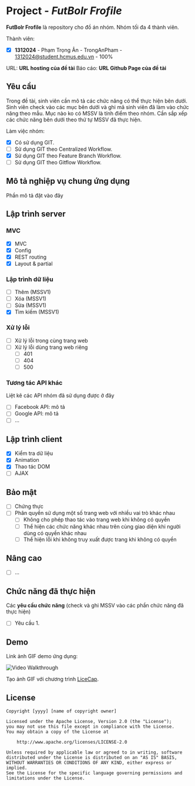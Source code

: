 # Project - *FutBolr Frofile*

**FutBolr Frofile** là repository cho đồ án nhóm. Nhóm tối đa 4 thành viên.

Thành viên:
* [x] **1312024** - Phạm Trọng Ân - TrongAnPham - 1312024@student.hcmus.edu.vn - 100%

URL: **URL hosting của đề tài**
Báo cáo: **URL Github Page của đề tài**

## Yêu cầu

Trong đề tài, sinh viên cần mô tả các chức năng có thể thực hiện bên dưới. Sinh viên check vào các mục bên dưới và ghi mã sinh viên đã làm vào chức năng theo mẫu. Mục nào ko có MSSV là tính điểm theo nhóm. Cần sắp xếp các chức năng bên dưới theo thứ tự MSSV đã thực hiện.

Làm việc nhóm:
* [x] Có sử dụng GIT.
* [ ] Sử dụng GIT theo Centralized Workflow.
* [x] Sử dụng GIT theo Feature Branch Workflow.
* [ ] Sử dụng GIT theo Gitflow Workflow.

## Mô tả nghiệp vụ chung ứng dụng
Phần mô tả đặt vào đây

## Lập trình server
### MVC
* [x] MVC
* [x] Config
* [x] REST routing
* [x] Layout & partial

### Lập trình dữ liệu
* [ ] Thêm (MSSV1)
* [ ] Xóa (MSSV1)
* [ ] Sửa (MSSV1)
* [x] Tìm kiếm (MSSV1)

### Xử lý lỗi
* [ ] Xử lý lỗi trong cùng trang web
* [ ] Xử lý lỗi dùng trang web riêng
   * [ ] 401
   * [ ] 404
   * [ ] 500

### Tương tác API khác
Liệt kê các API nhóm đã sử dụng được ở đây
* [ ] Facebook API: mô tả
* [ ] Google API: mô tả
* [ ] ...

## Lập trình client
* [x] Kiểm tra dữ liệu
* [x] Animation
* [x] Thao tác DOM
* [ ] AJAX

## Bảo mật
* [ ] Chứng thực
* [ ] Phân quyền sử dụng một số trang web với nhiều vai trò khác nhau
   * [ ] Không cho phép thao tác vào trang web khi không có quyền
   * [ ] Thể hiện các chức năng khác nhau trên cùng giao diện khi người dùng có quyền khác nhau
   * [ ] Thể hiện lỗi khi không truy xuất được trang khi không có quyền

## Nâng cao
* [ ] ...

## Chức năng đã thực hiện
Các **yêu cầu chức năng** (check và ghi MSSV vào các phần chức năng đã thực hiện)
* [ ] Yêu cầu 1.


## Demo

Link ảnh GIF demo ứng dụng:

![Video Walkthrough](demo.gif)

Tạo ảnh GIF với chương trình [LiceCap](http://www.cockos.com/licecap/).


## License

    Copyright [yyyy] [name of copyright owner]

    Licensed under the Apache License, Version 2.0 (the "License");
    you may not use this file except in compliance with the License.
    You may obtain a copy of the License at

        http://www.apache.org/licenses/LICENSE-2.0

    Unless required by applicable law or agreed to in writing, software
    distributed under the License is distributed on an "AS IS" BASIS,
    WITHOUT WARRANTIES OR CONDITIONS OF ANY KIND, either express or implied.
    See the License for the specific language governing permissions and
    limitations under the License.
